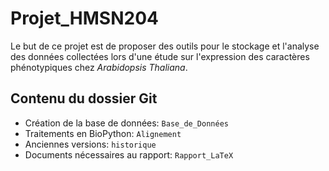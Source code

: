 # Projet_HMSN204

Le but de ce projet est de proposer des outils pour le stockage et l'analyse des données collectées lors d'une étude sur l'expression des caractères phénotypiques chez *Arabidopsis Thaliana*.

## Contenu du dossier Git

- Création de la base de données: ```Base_de_Données```
- Traitements en BioPython: ```Alignement```
- Anciennes versions: ```historique```
- Documents nécessaires au rapport: ```Rapport_LaTeX```

